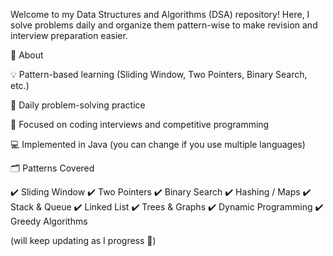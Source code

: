 Welcome to my Data Structures and Algorithms (DSA) repository!
Here, I solve problems daily and organize them pattern-wise to make revision and interview preparation easier.

📌 About

💡 Pattern-based learning (Sliding Window, Two Pointers, Binary Search, etc.)

📝 Daily problem-solving practice

🔎 Focused on coding interviews and competitive programming

💻 Implemented in Java (you can change if you use multiple languages)

🗂️ Patterns Covered

✔️ Sliding Window
✔️ Two Pointers
✔️ Binary Search
✔️ Hashing / Maps
✔️ Stack & Queue
✔️ Linked List
✔️ Trees & Graphs
✔️ Dynamic Programming
✔️ Greedy Algorithms

(will keep updating as I progress 🚀)
